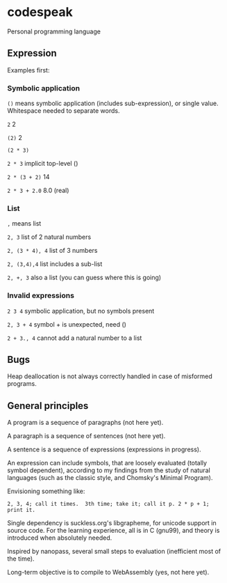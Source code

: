 # codespeak
Personal programming language

## Expression

Examples first:

### Symbolic application

`()` means symbolic application (includes sub-expression), or single value.
Whitespace needed to separate words.

`2` 2

`(2)` 2

`(2 * 3)`

`2 * 3` implicit top-level ()

`2 * (3 + 2)` 14

`2 * 3 + 2.0` 8.0 (real) 

### List

`,` means list

`2, 3` list of 2 natural numbers

`2, (3 * 4), 4` list of 3 numbers

`2, (3,4),4` list includes a sub-list

`2, +, 3` also a list (you can guess where this is going)

### Invalid expressions

`2 3 4` symbolic application, but no symbols present

`2, 3 + 4` symbol + is unexpected, need ()

`2 + 3., 4` cannot add a natural number to a list

## Bugs

Heap deallocation is not always correctly handled in case of misformed programs.

## General principles

A program is a sequence of paragraphs (not here yet).

A paragraph is a sequence of sentences (not here yet).

A sentence is a sequence of expressions (expressions in progress).

An expression can include symbols, that are loosely evaluated (totally symbol dependent), 
according to my findings from the study of natural languages (such as the classic style, and Chomsky's Minimal Program).

Envisioning something like:

`2, 3, 4; call it times. 
3th time; take it; call it p.
2 * p + 1; print it.`

Single dependency is suckless.org's libgrapheme, for unicode support in source code.
For the learning experience, all is in C (gnu99), and theory is introduced when absolutely needed.

Inspired by nanopass, several small steps to evaluation (inefficient most of the time).

Long-term objective is to compile to WebAssembly (yes, not here yet).


